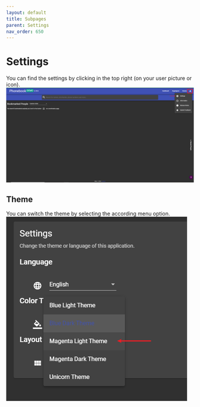 ```yaml
---
layout: default
title: Subpages
parent: Settings
nav_order: 650
---
```

# Settings

You can find the settings by clicking in the top right (on your user picture or icon). 
![screenshot of settings menu](media/settings_demo.PNG)

## Theme

You can switch the theme by selecting the according menu option. 
![screenshot of theme switcher](media/theme_demo.PNG)
